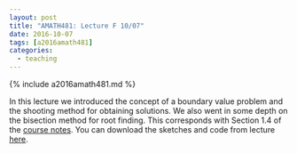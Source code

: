 ```yaml
---
layout: post
title: "AMATH481: Lecture F 10/07"
date: 2016-10-07
tags: [a2016amath481]
categories:
  - teaching
---
```


{% include a2016amath481.md %}

In this lecture we introduced the concept of a boundary
value problem and the shooting method for obtaining
solutions. We also went in some depth on the bisection
method for root finding. This corresponds with Section 
1.4 of the [course notes](/teaching/courses/uw-amath-481-a-2016/resources/581-notes-kutz.pdf). You can download
the sketches and code from lecture [here](/teaching/courses/uw-amath-481-a-2016/resources/lec-10-07.zip).
